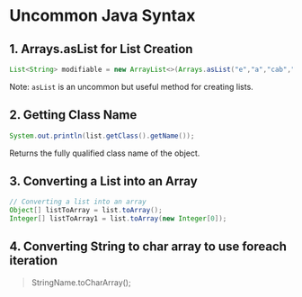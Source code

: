 # Uncommon Java Syntax

## 1. Arrays.asList for List Creation
```java
List<String> modifiable = new ArrayList<>(Arrays.asList("e","a","cab","bob"));
```
Note: `asList` is an uncommon but useful method for creating lists.

## 2. Getting Class Name
```java
System.out.println(list.getClass().getName());
```
Returns the fully qualified class name of the object.

## 3. Converting a List into an Array
```java
// Converting a list into an array
Object[] listToArray = list.toArray();
Integer[] listToArray1 = list.toArray(new Integer[0]);
```

## 4. Converting String to char array to use foreach iteration
> StringName.toCharArray();